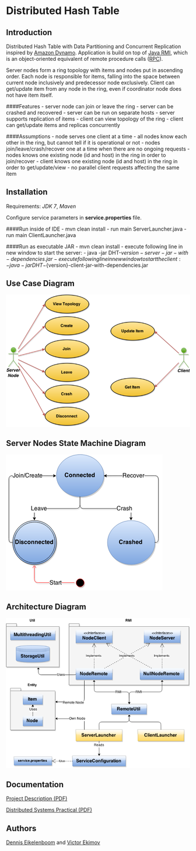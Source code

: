 Distributed Hash Table
==============

Introduction
-------

Distributed Hash Table with Data Partitioning and Concurrent Replication inspired by [Amazon Dynamo](http://www.allthingsdistributed.com/files/amazon-dynamo-sosp2007.pdf). Application is build on top of [Java RMI](http://en.wikipedia.org/wiki/Java_remote_method_invocation), which is an object-oriented equivalent of remote procedure calls ([RPC](http://en.wikipedia.org/wiki/Remote_procedure_call)).

Server nodes form a ring topology with items and nodes put in ascending order. Each node is responsible for items, falling into the space between current node inclusively and predecessor node exclusively. Client can get/update item from any node in the ring, even if coordinator node does not have item itself.

####Features
    - server node can join or leave the ring
    - server can be crashed and recovered
    - server can be run on separate hosts
    - server supports replication of items
    - client can view topology of the ring
    - client can get/update items and replicas concurrently

####Assumptions
    - node serves one client at a time
    - all nodes know each other in the ring, but cannot tell if it is operational or not
    - nodes join/leave/crash/recover one at a time when there are no ongoing requests
    - nodes knows one existing node (id and host) in the ring in order to join/recover
    - client knows one existing node (id and host) in the ring in order to get/update/view
    - no parallel client requests affecting the same item

Installation
-------
Requirements: *JDK 7*, *Maven*

Configure service parameters in **service.properties** file.

####Run inside of IDE
    - mvn clean install
    - run main ServerLauncher.java
    - run main ClientLauncher.java
    
####Run as executable JAR
    - mvn clean install
    - execute following line in new window to start the server:
        - java -jar DHT-${version}-server-jar-with-dependencies.jar
    - execute following line in new window to start the client:
        - java -jar DHT-${version}-client-jar-with-dependencies.jar

Use Case Diagram
-------
![Diagram](/diagrams/Use_Case_Diagram.png)

Server Nodes State Machine Diagram
-------
![Diagram](/diagrams/Server_Nodes_State_Machine_Diagram.png)

Architecture Diagram
-------
![Diagram](/diagrams/Architecture_Diagram.png)

Documentation
-------
[Project Description (PDF)](/docs/Project_Description.pdf)

[Distributed Systems Practical (PDF)](/docs/Distributed_Systems_Practical.pdf)

Authors
-------
[Dennis Eikelenboom](https://github.com/denniseik) and [Victor Ekimov](https://github.com/NorthernDemon)